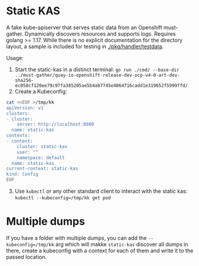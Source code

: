 # Static KAS

A fake kube-apiserver that serves static data from an Openshift must-gather. Dynamically discovers resources and supports logs. Requires golang >= 1.17.
While there is no explicit documentation for the directory layout, a sample is included for testing in [./pkg/handler/testdata](./pkg/handler/testdata).

Usage:

1. Start the static-kas in a distinct terminal: `go run ./cmd/ --base-dir ../must-gather/quay-io-openshift-release-dev-ocp-v4-0-art-dev-sha256-ec058cf120ee79c97fa385205ae5b4ab7745e4064716cadd1e319652f5999ffd/`
2. Create a Kubeconfig:
```bash
cat <<EOF >/tmp/kk
apiVersion: v1
clusters:
- cluster:
    server: http://localhost:8080
  name: static-kas
contexts:
- context:
    cluster: static-kas
    user: ""
    namespace: default
  name: static-kas
current-context: static-kas
kind: Config
EOF
```
3. Use `kubectl` or any other standard client to interact with the static kas: `kubectl --kubeconfig=/tmp/kk get pod`


# Multiple dumps

If you have a folder with multiple dumps, you can add the `--kubeconfig=/tmp/kk` arg which will makke `static-kas` discover
all dumps in there, create a kubeconfig with a context for each of them and write it to the passed location.
